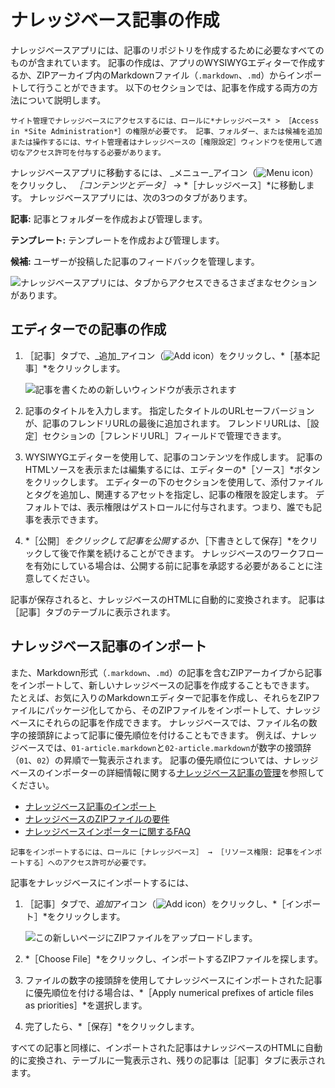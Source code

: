 # ナレッジベース記事の作成

ナレッジベースアプリには、記事のリポジトリを作成するために必要なすべてのものが含まれています。 記事の作成は、アプリのWYSIWYGエディターで作成するか、ZIPアーカイブ内のMarkdownファイル（`.markdown`、`.md`）からインポートして行うことができます。 以下のセクションでは、記事を作成する両方の方法について説明します。

```{note}
サイト管理でナレッジベースにアクセスするには、ロールに*ナレッジベース* > ［Access in *Site Administration*］の権限が必要です。 記事、フォルダー、または候補を追加または操作するには、サイト管理者はナレッジベースの［権限設定］ウィンドウを使用して適切なアクセス許可を付与する必要があります。 
```

ナレッジベースアプリに移動するには、 _メニュー_アイコン（![Menu icon](../../images/icon-menu.png)）をクリックし、 *［コンテンツとデータ］* &rarr; *［ナレッジベース］*に移動します。 ナレッジベースアプリには、次の3つのタブがあります。

**記事:** 記事とフォルダーを作成および管理します。

**テンプレート:** テンプレートを作成および管理します。

**候補:** ユーザーが投稿した記事のフィードバックを管理します。

![ナレッジベースアプリには、タブからアクセスできるさまざまなセクションがあります。](./creating-knowledge-base-articles/images/01.png)

## エディターでの記事の作成

1. ［記事］タブで、_追加_アイコン（![Add icon](../../images/icon-add.png)）をクリックし、*［基本記事］*をクリックします。

    ![記事を書くための新しいウィンドウが表示されます](./creating-knowledge-base-articles/images/02.png)

1. 記事のタイトルを入力します。 指定したタイトルのURLセーフバージョンが、記事のフレンドリURLの最後に追加されます。 フレンドリURLは、［設定］セクションの［フレンドリURL］フィールドで管理できます。

1. WYSIWYGエディターを使用して、記事のコンテンツを作成します。 記事のHTMLソースを表示または編集するには、エディターの*［ソース］*ボタンをクリックします。 エディターの下のセクションを使用して、添付ファイルとタグを追加し、関連するアセットを指定し、記事の権限を設定します。 デフォルトでは、表示権限はゲストロールに付与されます。つまり、誰でも記事を表示できます。

1. *［公開］*をクリックして記事を公開するか、*［下書きとして保存］*をクリックして後で作業を続けることができます。 ナレッジベースのワークフローを有効にしている場合は、公開する前に記事を承認する必要があることに注意してください。

記事が保存されると、ナレッジベースのHTMLに自動的に変換されます。 記事は［記事］タブのテーブルに表示されます。

## ナレッジベース記事のインポート

また、Markdown形式（`.markdown`、`.md`）の記事を含むZIPアーカイブから記事をインポートして、新しいナレッジベースの記事を作成することもできます。 たとえば、お気に入りのMarkdownエディターで記事を作成し、それらをZIPファイルにパッケージ化してから、そのZIPファイルをインポートして、ナレッジベースにそれらの記事を作成できます。 ナレッジベースでは、ファイル名の数字の接頭辞によって記事に優先順位を付けることもできます。 例えば、ナレッジベースでは、`01-article.markdown`と`02-article.markdown`が数字の接頭辞（`01`、`02`）の昇順で一覧表示されます。 記事の優先順位については、ナレッジベースのインポーターの詳細情報に関する[ナレッジベース記事の管理](managing-the-knowledge-base.md#managing-knowledge-base-articles)を参照してください。

* [ナレッジベース記事のインポート](importing-knowledge-base-articles.md)
* [ナレッジベースのZIPファイルの要件](knowledge-base-zip-file-requirements.md)
* [ナレッジベースインポーターに関するFAQ](knowledge-base-importer-faq.md)

```{note}
記事をインポートするには、ロールに［ナレッジベース］ → ［リソース権限: 記事をインポートする］へのアクセス許可が必要です。
```

記事をナレッジベースにインポートするには、

1. ［記事］タブで、*追加*アイコン（![Add icon](../../images/icon-add.png)）をクリックし、*［インポート］*をクリックします。

    ![この新しいページにZIPファイルをアップロードします。](./creating-knowledge-base-articles/images/03.png)

1. *［Choose File］*をクリックし、インポートするZIPファイルを探します。

1. ファイルの数字の接頭辞を使用してナレッジベースにインポートされた記事に優先順位を付ける場合は、*［Apply numerical prefixes of article files as priorities］*を選択します。

1. 完了したら、*［保存］*をクリックします。

すべての記事と同様に、インポートされた記事はナレッジベースのHTMLに自動的に変換され、テーブルに一覧表示され、残りの記事は［記事］タブに表示されます。
